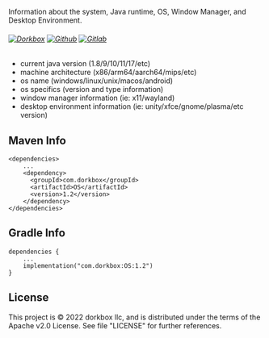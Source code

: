 Information about the system, Java runtime, OS, Window Manager, and Desktop Environment.

###### [![Dorkbox](https://badge.dorkbox.com/dorkbox.svg "Dorkbox")](https://git.dorkbox.com/dorkbox/OS) [![Github](https://badge.dorkbox.com/github.svg "Github")](https://github.com/dorkbox/OS) [![Gitlab](https://badge.dorkbox.com/gitlab.svg "Gitlab")](https://gitlab.com/dorkbox/OS)


* current java version (1.8/9/10/11/17/etc)
* machine architecture (x86/arm64/aarch64/mips/etc)
* os name (windows/linux/unix/macos/android)
* os specifics (version and type information)
* window manager information (ie: x11/wayland)
* desktop environment information (ie: unity/xfce/gnome/plasma/etc version)



Maven Info
---------
```
<dependencies>
    ...
    <dependency>
      <groupId>com.dorkbox</groupId>
      <artifactId>OS</artifactId>
      <version>1.2</version>
    </dependency>
</dependencies>
```

Gradle Info
---------
```
dependencies {
    ...
    implementation("com.dorkbox:OS:1.2")
}
```

License
---------
This project is © 2022 dorkbox llc, and is distributed under the terms of the Apache v2.0 License. See file "LICENSE" for further 
references.
